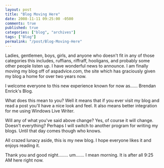 ```yaml
---
layout: post
title: "Blog Moving Here"
date: 2008-11-11 09:25:00 -0500
comments: true
published: true
categories: ["blog", "archives"]
tags: ["Blog"]
permalink: "/post/Blog-Moving-Here"
---
```

<!-- more -->

<p>Ladies, gentlemen, boys, girls, and anyone who doesn't fit in any of those categories this includes, ruffians, riffraff, hooligans, and probably some other people listen up. I have wonderful news to announce. I am finally moving my blog off of aspadvice.com, the site which has graciously given my blog a home for over two years now.</p>
<p>I welcome everyone to this new experience known for now as...... Brendan Enrick's Blog.</p>
<p>What does this mean to you? Well it means that if you ever visit my blog and read a post you'll have a nice look and feel. It also means better integration for me using Windows Live Writer.</p>
<p>Will any of what you've said above change? Yes, of course it will change. Doesn't everything? Perhaps I will switch to another program for writing my blogs. Until that day comes though who knows.</p>
<p>All crazed lunacy aside, this is my new blog. I hope everyone likes it and enjoys reading it.</p>
<p>Thank you and good night........ um....... I mean morning. It is after all 9:25 AM here right now.</p>
